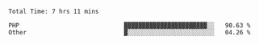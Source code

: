 <!--START_SECTION:waka-->

```text
Total Time: 7 hrs 11 mins

PHP                             ▓▓▓▓▓▓▓▓▓▓▓▓▓▓▓▓▓▓▓▓▓▓▓░░   90.63 %
Other                           ▓░░░░░░░░░░░░░░░░░░░░░░░░   04.26 %
```

<!--END_SECTION:waka-->
